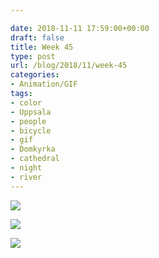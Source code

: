 ```yaml
---

date: 2018-11-11 17:59:00+00:00
draft: false
title: Week 45
type: post
url: /blog/2018/11/week-45
categories:
- Animation/GIF
tags:
- color
- Uppsala
- people
- bicycle
- gif
- Domkyrka
- cathedral
- night
- river
---
```




  
![](image-asset.gif)

  

  
![](image-asset.gif)

  

  
![](image-asset.gif)

  


